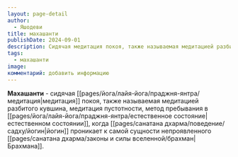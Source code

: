 ```yaml
---
layout: page-detail
author:
  - Яшодеви
title: махашанти
publishDate: 2024-09-01
description: Сидячая медитация покоя, также называемая медитацией разбитого кувшина, медитация пустотности, метод пребывания в естественном состоянии, когда йогин проникает к самой сущности непроявленного Брахмана.
tags:
  - махашанти
image: 
комментарий: добавить информацию
---
```

**Махашанти** - сидячая [[pages/йога/лайя-йога/праджня-янтра/медитация|медитация]] покоя, также называемая медитацией разбитого кувшина, медитация пустотности, метод пребывания в [[pages/йога/лайя-йога/праджня-янтра/естественное состояние|естественном состоянии]], когда [[pages/санатана дхарма/поведение/садху/йогин|йогин]] проникает к самой сущности непроявленного [[pages/санатана дхарма/законы и силы вселенной/брахман|Брахмана]].

